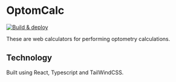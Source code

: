# OptomCalc

[![Build & deploy](https://github.com/shivan-s/optomcalc/actions/workflows/build.yml/badge.svg)](https://github.com/shivan-s/optomcalc/actions/workflows/build.yml)

These are web calculators for performing optometry calculations.

## Technology

Built using React, Typescript and TailWindCSS.
